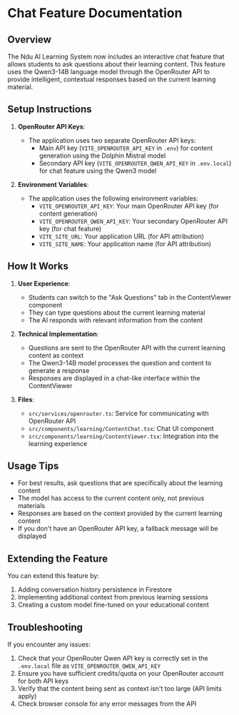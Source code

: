 # Chat Feature Documentation

## Overview

The Ndu AI Learning System now includes an interactive chat feature that allows students to ask questions about their learning content. This feature uses the Qwen3-14B language model through the OpenRouter API to provide intelligent, contextual responses based on the current learning material.

## Setup Instructions

1. **OpenRouter API Keys**:
   - The application uses two separate OpenRouter API keys:
     - Main API key (`VITE_OPENROUTER_API_KEY` in `.env`) for content generation using the Dolphin Mistral model
     - Secondary API key (`VITE_OPENROUTER_QWEN_API_KEY` in `.env.local`) for chat feature using the Qwen3 model

2. **Environment Variables**:
   - The application uses the following environment variables:
     - `VITE_OPENROUTER_API_KEY`: Your main OpenRouter API key (for content generation)
     - `VITE_OPENROUTER_QWEN_API_KEY`: Your secondary OpenRouter API key (for chat feature)
     - `VITE_SITE_URL`: Your application URL (for API attribution)
     - `VITE_SITE_NAME`: Your application name (for API attribution)

## How It Works

1. **User Experience**:
   - Students can switch to the "Ask Questions" tab in the ContentViewer component
   - They can type questions about the current learning material
   - The AI responds with relevant information from the content

2. **Technical Implementation**:
   - Questions are sent to the OpenRouter API with the current learning content as context
   - The Qwen3-14B model processes the question and content to generate a response
   - Responses are displayed in a chat-like interface within the ContentViewer

3. **Files**:
   - `src/services/openrouter.ts`: Service for communicating with OpenRouter API
   - `src/components/learning/ContentChat.tsx`: Chat UI component
   - `src/components/learning/ContentViewer.tsx`: Integration into the learning experience

## Usage Tips

- For best results, ask questions that are specifically about the learning content
- The model has access to the current content only, not previous materials
- Responses are based on the context provided by the current learning content
- If you don't have an OpenRouter API key, a fallback message will be displayed

## Extending the Feature

You can extend this feature by:
1. Adding conversation history persistence in Firestore
2. Implementing additional context from previous learning sessions
3. Creating a custom model fine-tuned on your educational content

## Troubleshooting

If you encounter any issues:
1. Check that your OpenRouter Qwen API key is correctly set in the `.env.local` file as `VITE_OPENROUTER_QWEN_API_KEY`
2. Ensure you have sufficient credits/quota on your OpenRouter account for both API keys
3. Verify that the content being sent as context isn't too large (API limits apply)
4. Check browser console for any error messages from the API
